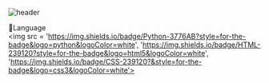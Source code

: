 ![header](https://capsule-render.vercel.app/api?type=venom&height=300&color=gradient&text=Sung,%20Shine,%20Sung&animation=twinkling)

💬Language<br>
<img src = 'https://img.shields.io/badge/Python-3776AB?style=for-the-badge&logo=python&logoColor=white', 'https://img.shields.io/badge/HTML-239120?style=for-the-badge&logo=html5&logoColor=white', 'https://img.shields.io/badge/CSS-239120?&style=for-the-badge&logo=css3&logoColor=white'>

<!--
**shinysung/shinysung** is a ✨ _special_ ✨ repository because its `README.md` (this file) appears on your GitHub profile.

Here are some ideas to get you started:

- 🔭 I’m currently working on ...
- 🌱 I’m currently learning ...
- 👯 I’m looking to collaborate on ...
- 🤔 I’m looking for help with ...
- 💬 Ask me about ...
- 📫 How to reach me: ...
- 😄 Pronouns: ...
- ⚡ Fun fact: ...
-->
